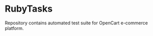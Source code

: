 # RubyTasks
Repository contains automated test suite for OpenCart e-commerce platform.
                    

